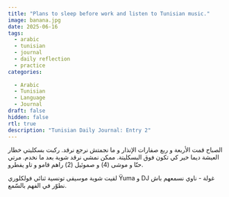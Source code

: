 ```yaml
---
title: "Plans to sleep before work and listen to Tunisian music."
image: banana.jpg
date: 2025-06-16
tags:
  - arabic
  - tunisian
  - journal
  - daily reflection
  - practice
categories:
  
  - Arabic
  - Tunisian
  - Language
  - Journal
draft: false
hidden: false
rtl: true
description: "Tunisian Daily Journal: Entry 2"
---
```

الصباح قمت الأربعة و ربع صفارات الإنذار و ما نجمتش نرجع نرقد. ركبت بسكليتي خطار العيشة ديما خير كي تكون فوق البسكليتة. ممكن نمشي نرقد شوية بعد ما نخدم. مرتي حنّا و موشى (4) و صموئيل (2) راهم قامو و تاو يفطرو.

لقيت شوية موسيقى تونسية ثنائي فولكلوري Ÿuma و DJ غولة - ناوي نسمعهم باش نطوّر في الفهم بالسّمع.
